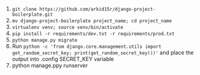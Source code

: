 1. `git clone https://github.com/arkid15r/django-project-boilerplate.git`
2. `mv django-project-boilerplate project_name; cd project_name`
3. `virtualenv venv; source venv/bin/activate`
4. `pip install -r requirements/dev.txt -r requirements/prod.txt`
5. `python manage.py migrate`
6. Run `python -c 'from django.core.management.utils import get_random_secret_key; print(get_random_secret_key())'` and place the output into .config SECRET_KEY variable
7. python manage.ppy runserver
